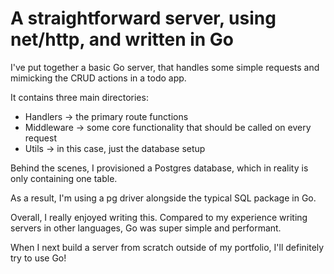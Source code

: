 
# A straightforward server, using net/http, and written in Go

I've put together a basic Go server, that handles some simple requests and mimicking the CRUD actions in a todo app.

It contains three main directories:

- Handlers -> the primary route functions
- Middleware -> some core functionality that should be called on every request
- Utils -> in this case, just the database setup

Behind the scenes, I provisioned a Postgres database, which in reality is only containing one table.

As a result, I'm using a pg driver alongside the typical SQL package in Go.

Overall, I really enjoyed writing this. Compared to my experience writing servers in other languages, Go was super simple and performant. 

When I next build a server from scratch outside of my portfolio, I'll definitely try to use Go!
